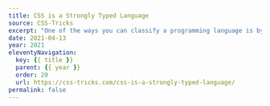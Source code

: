 ```yaml
---
title: CSS is a Strongly Typed Language
source: CSS-Tricks
excerpt: "One of the ways you can classify a programming language is by how strongly or weakly typed it is"
date: 2021-04-13
year: 2021
eleventyNavigation:
  key: {{ title }}
  parent: {{ year }}
  order: 20
  url: https://css-tricks.com/css-is-a-strongly-typed-language/
permalink: false
---
```

